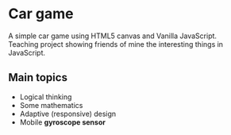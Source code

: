 # Car game

A simple car game using HTML5 canvas and Vanilla JavaScript.  
Teaching project showing friends of mine the interesting things in JavaScript.

## Main topics

- Logical thinking
- Some mathematics
- Adaptive (responsive) design
- Mobile **gyroscope sensor**